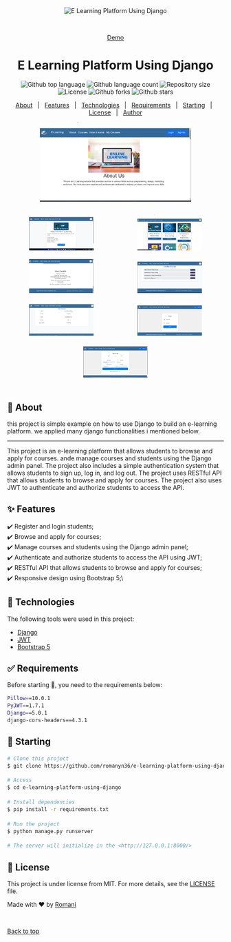 <div align="center" id="top"> 
  <img src="./.github/app.gif" alt="E Learning Platform Using Django" />

  &#xa0;

  <a href="images/demo.mp4">Demo</a>
</div>

<h1 align="center">E Learning Platform Using Django</h1>


<p align="center">
  <img alt="Github top language" src="https://img.shields.io/github/languages/top/romanyn36/e-learning-platform-using-django?color=56BEB8">

  <img alt="Github language count" src="https://img.shields.io/github/languages/count/romanyn36/e-learning-platform-using-django?color=56BEB8">

  <img alt="Repository size" src="https://img.shields.io/github/repo-size/romanyn36/e-learning-platform-using-django?color=56BEB8">

  <img alt="License" src="https://img.shields.io/github/license/romanyn36/e-learning-platform-using-django?color=56BEB8">

  <img alt="Github forks" src="https://img.shields.io/github/forks/romanyn36/e-learning-platform-using-django?color=56BEB8" />

  <img alt="Github stars" src="https://img.shields.io/github/stars/romanyn36/e-learning-platform-using-django?color=56BEB8" />
</p>



<p align="center">
  <a href="#dart-about">About</a> &#xa0; | &#xa0; 
  <a href="#sparkles-features">Features</a> &#xa0; | &#xa0;
  <a href="#rocket-technologies">Technologies</a> &#xa0; | &#xa0;
  <a href="#white_check_mark-requirements">Requirements</a> &#xa0; | &#xa0;
  <a href="#checkered_flag-starting">Starting</a> &#xa0; | &#xa0;
  <a href="#memo-license">License</a> &#xa0; | &#xa0;
  <a href="https://github.com/romanyn36" target="_blank">Author</a>
</p>

<div style="display: flex; justify-content: center;">
    <img src="images/h0.png" alt="h0" style="width: 70%; max-width: 800px;" />
</div>

<div style="display: flex; justify-content: space-around; flex-wrap: wrap; margin-top: 20px;">
    <img src="images/desc.png" alt="desc" style="width: 150px; margin: 10px;" />
    <img src="images/home.png" alt="home" style="width: 150px; margin: 10px;" />
    <img src="images/how.png" alt="how" style="width: 150px; margin: 10px;" />
    <img src="images/mycourse.png" alt="mycourse" style="width: 150px; margin: 10px;" />
    <img src="images/profile.png" alt="profile" style="width: 150px; margin: 10px;" />
    <img src="images/signin.png" alt="signin" style="width: 150px; margin: 10px;" />
    <img src="images/signup.png" alt="signup" style="width: 150px; margin: 10px;" />
</div>




<br>

## :dart: About ##
this project is simple example on how to use Django to build an e-learning platform. we applied many django functionalities i mentioned below.
<hr>
  This project is an e-learning platform that allows students to browse and apply for courses. ande manage courses and students using the Django admin panel. The project also includes a simple authentication system that allows students to sign up, log in, and log out. The project uses  RESTful API that allows students to browse and apply for courses. The project also uses JWT to authenticate and authorize students to access the API.

## :sparkles: Features ##

:heavy_check_mark: Register and login students;\
:heavy_check_mark: Browse and apply for courses;\
:heavy_check_mark: Manage courses and students using the Django admin panel;\
:heavy_check_mark: Authenticate and authorize students to access the API using JWT;\
:heavy_check_mark: RESTful API that allows students to browse and apply for courses;\
:heavy_check_mark: Responsive design using Bootstrap 5;\


## :rocket: Technologies ##

The following tools were used in this project:

- [Django](https://www.djangoproject.com/)
- [JWT](https://jwt.io/)
- [Bootstrap 5](https://getbootstrap.com/)

## :white_check_mark: Requirements ##

Before starting :checkered_flag:, you need to the requirements below:
```bash 
Pillow==10.0.1
PyJWT==1.7.1
Django==5.0.1
django-cors-headers==4.3.1
```

## :checkered_flag: Starting ##

```bash
# Clone this project
$ git clone https://github.com/romanyn36/e-learning-platform-using-django

# Access
$ cd e-learning-platform-using-django

# Install dependencies
$ pip install -r requirements.txt

# Run the project
$ python manage.py runserver

# The server will initialize in the <http://127.0.0.1:8000/>
```

## :memo: License ##

This project is under license from MIT. For more details, see the [LICENSE](LICENSE.md) file.

Made with :heart: by <a href="https://github.com/romanyn36" target="_blank">Romani</a>

&#xa0;

<a href="#top">Back to top</a>

